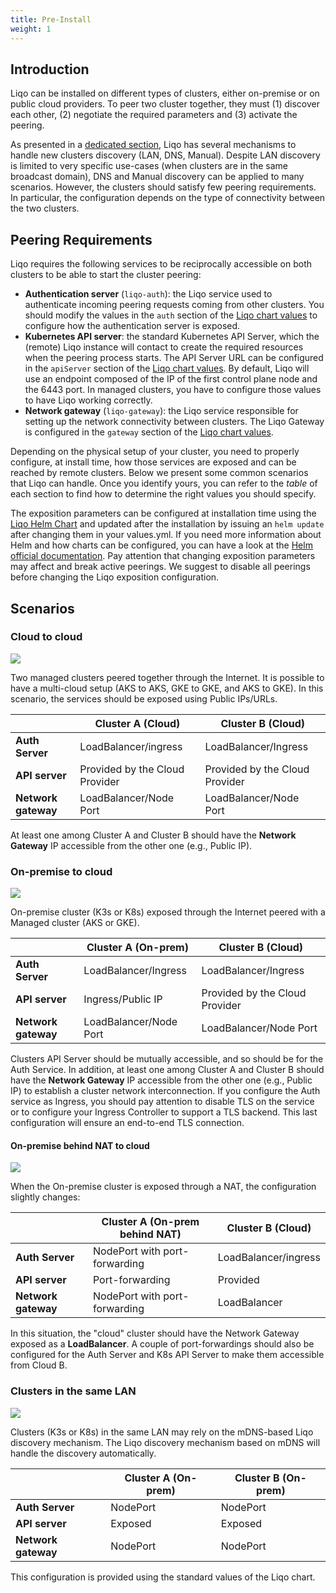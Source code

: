 ```yaml
---
title: Pre-Install
weight: 1
---
```


## Introduction

Liqo can be installed on different types of clusters, either on-premise or on public cloud providers. To peer two cluster together, they must (1) discover each other, (2) negotiate the required parameters and (3) activate the peering.

As presented in a [dedicated section](/user/post-install/discovery), Liqo has several mechanisms to handle new clusters discovery (LAN, DNS, Manual). Despite LAN discovery is limited to very specific use-cases (when clusters are in the same broadcast domain), DNS and Manual discovery can be applied to many scenarios.
However, the clusters should satisfy few peering requirements. In particular, the configuration depends on the type of connectivity between the two clusters. 

## Peering Requirements

Liqo requires the following services to be reciprocally accessible on both clusters to be able to start the cluster peering:

* **Authentication server** (`liqo-auth`): the Liqo service used to authenticate incoming peering requests coming from other clusters. You should modify the values in the ``auth`` section of the [Liqo chart values](/user/install/chart_values) to configure how the authentication server is exposed.
* **Kubernetes API server**: the standard Kubernetes API Server, which the (remote) Liqo instance will contact to create the required resources when the peering process starts. The API Server URL can be configured in the ``apiServer`` section of the [Liqo chart values](/user/install/chart_values). By default, Liqo will use an endpoint composed of the IP of the first control plane node and the 6443 port. In managed clusters, you have to configure those values to have Liqo working correctly.
* **Network gateway** (`liqo-gateway`): the Liqo service responsible for setting up the network connectivity between clusters. The Liqo Gateway is configured in the ``gateway`` section of the [Liqo chart values](/user/install/chart_values).

Depending on the physical setup of your cluster, you need to properly configure, at install time, how those services are exposed and can be reached by remote clusters. Below we present some common scenarios that Liqo can handle. Once you identify yours, you can refer to the *table* of each section to find how to determine the right values you should specify.

The exposition parameters can be configured at installation time using the [Liqo Helm Chart](/user/install/chart_values) and updated after the installation by issuing an ``helm update`` after changing them in your values.yml. If you need more information about Helm and how charts can be configured, you can have a look at the [Helm official documentation](https://helm.sh/docs/). Pay attention that changing exposition parameters may affect and break active peerings. We suggest to disable all peerings before changing the Liqo exposition configuration.

## Scenarios
### Cloud to cloud

![](/images/scenarios/cloud-to-cloud.svg)

Two managed clusters peered together through the Internet. It is possible to have a multi-cloud setup (AKS to AKS, GKE to GKE, and AKS to GKE). In this scenario, the services should be exposed using Public IPs/URLs.

|           | Cluster A (Cloud) | Cluster B (Cloud) |
| --------- | ----------------- | ----------------- | 
| **Auth Server** |  LoadBalancer/ingress | LoadBalancer/Ingress |
| **API server** | Provided by the Cloud Provider| Provided by the Cloud Provider |
| **Network gateway** | LoadBalancer/Node Port | LoadBalancer/Node Port |

At least one among Cluster A and Cluster B should have the **Network Gateway** IP accessible from the other one (e.g., Public IP).

### On-premise to cloud

![](/images/scenarios/on-prem-to-cloud.svg)

On-premise cluster (K3s or K8s) exposed through the Internet peered with a Managed cluster (AKS or GKE).

|           | Cluster A (On-prem) | Cluster B (Cloud) |
| --------- | ------------------- | ----------------- |
| **Auth Server** |  LoadBalancer/Ingress | LoadBalancer/Ingress |
| **API server** | Ingress/Public IP | Provided by the Cloud Provider |
| **Network gateway** | LoadBalancer/Node Port | LoadBalancer/Node Port |

Clusters API Server should be mutually accessible, and so should be for the Auth Service.
In addition, at least one among Cluster A and Cluster B should have the **Network Gateway** IP accessible from the other one (e.g., Public IP) to establish a cluster network interconnection. If you configure the Auth service as Ingress, you should pay attention to disable TLS on the service or to configure your Ingress Controller to support a TLS backend. This last configuration will ensure an end-to-end TLS connection.

#### On-premise behind NAT to cloud

![](/images/scenarios/on-prem-nat-to-cloud.svg)

When the On-premise cluster is exposed through a NAT, the configuration slightly changes:

|           | Cluster A (On-prem behind NAT) | Cluster B (Cloud) |
| --------- | ------------------------------ | ----------------- |
| **Auth Server** |  NodePort with port-forwarding | LoadBalancer/ingress |
| **API server** | Port-forwarding | Provided |
| **Network gateway** | NodePort with port-forwarding | LoadBalancer |

In this situation, the "cloud" cluster should have the Network Gateway exposed as a **LoadBalancer**. A couple of port-forwardings should also be configured for the Auth Server and K8s API Server to make them accessible from Cloud B.

### Clusters in the same LAN

![](/images/scenarios/on-prem-to-on-prem.svg)

Clusters (K3s or K8s) in the same LAN may rely on the mDNS-based Liqo discovery mechanism.
The Liqo discovery mechanism based on mDNS will handle the discovery automatically. 

|           | Cluster A (On-prem) | Cluster B (On-prem) |
| --------- | ------------------- | ------------------- |
| **Auth Server** |  NodePort | NodePort |
| **API server** | Exposed | Exposed |
| **Network gateway** | NodePort | NodePort |

This configuration is provided using the standard values of the Liqo chart.
